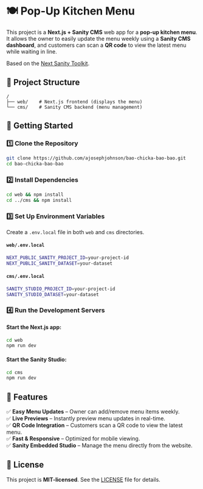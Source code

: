 # 🍽️ Pop-Up Kitchen Menu

This project is a **Next.js + Sanity CMS** web app for a **pop-up kitchen menu**.  
It allows the owner to easily update the menu weekly using a **Sanity CMS dashboard**, and customers can scan a **QR code** to view the latest menu while waiting in line.

Based on the [Next Sanity Toolkit](https://github.com/sanity-io/next-sanity/).

## 📂 Project Structure

```
/
├── web/    # Next.js frontend (displays the menu)
└── cms/    # Sanity CMS backend (menu management)
```

## 🚀 Getting Started

### 1️⃣ Clone the Repository
```sh
git clone https://github.com/ajosephjohnson/bao-chicka-bao-bao.git
cd bao-chicka-bao-bao
```

### 2️⃣ Install Dependencies
```sh
cd web && npm install
cd ../cms && npm install
```

### 3️⃣ Set Up Environment Variables  

Create a `.env.local` file in both `web` and `cms` directories.

#### `web/.env.local`
```sh
NEXT_PUBLIC_SANITY_PROJECT_ID=your-project-id
NEXT_PUBLIC_SANITY_DATASET=your-dataset
```

#### `cms/.env.local`
```sh
SANITY_STUDIO_PROJECT_ID=your-project-id
SANITY_STUDIO_DATASET=your-dataset
```

### 4️⃣ Run the Development Servers

#### Start the **Next.js** app:
```sh
cd web
npm run dev
```

#### Start the **Sanity Studio**:
```sh
cd cms
npm run dev
```

## 🎯 Features

✅ **Easy Menu Updates** – Owner can add/remove menu items weekly.  
✅ **Live Previews** – Instantly preview menu updates in real-time.  
✅ **QR Code Integration** – Customers scan a QR code to view the latest menu.  
✅ **Fast & Responsive** – Optimized for mobile viewing.  
✅ **Sanity Embedded Studio** – Manage the menu directly from the website.  

## 📜 License

This project is **MIT-licensed**. See the [LICENSE](LICENSE.txt) file for details.